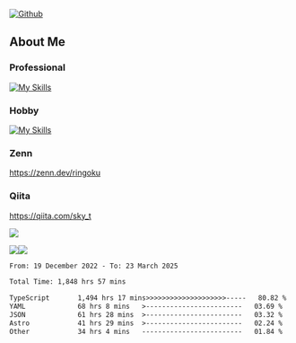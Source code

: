 [![Github](https://img.shields.io/github/followers/skyt-a?label=Follow&style=social)](https://github.com/skyt-a)

## About Me
### Professional
[![My Skills](https://skillicons.dev/icons?i=react,ts,js,nodejs,java,graphql,firebase,githubactions&theme=light)](https://skillicons.dev)
### Hobby
[![My Skills](https://skillicons.dev/icons?i=unity,rust,py&theme=light)](https://skillicons.dev)

### Zenn
https://zenn.dev/ringoku
### Qiita
https://qiita.com/sky_t


![](https://github-profile-summary-cards.vercel.app/api/cards/profile-details?username=skyt-a&theme=default)

![](https://github-profile-summary-cards.vercel.app/api/cards/repos-per-language?username=skyt-a&theme=default)![](https://github-profile-summary-cards.vercel.app/api/cards/stats?username=RinGoku&theme=default)

<!--START_SECTION:waka-->

```txt
From: 19 December 2022 - To: 23 March 2025

Total Time: 1,848 hrs 57 mins

TypeScript       1,494 hrs 17 mins>>>>>>>>>>>>>>>>>>>>-----   80.82 %
YAML             68 hrs 8 mins   >------------------------   03.69 %
JSON             61 hrs 28 mins  >------------------------   03.32 %
Astro            41 hrs 29 mins  >------------------------   02.24 %
Other            34 hrs 4 mins   -------------------------   01.84 %
```

<!--END_SECTION:waka-->
